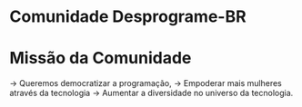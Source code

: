 # Comunidade Desprograme-BR
# Missão da Comunidade 
-> Queremos democratizar a programação,
-> Empoderar mais mulheres através da tecnologia 
-> Aumentar a diversidade no universo da tecnologia.

